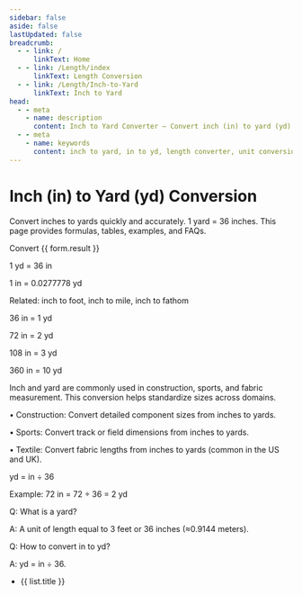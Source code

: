 ```yaml
---
sidebar: false
aside: false
lastUpdated: false
breadcrumb:
  - - link: /
      linkText: Home
  - - link: /Length/index
      linkText: Length Conversion
  - - link: /Length/Inch-to-Yard
      linkText: Inch to Yard
head:
  - - meta
    - name: description
      content: Inch to Yard Converter — Convert inch (in) to yard (yd) with accurate formulas and tables. Suitable for construction, manufacturing, sports, and daily measurement.
  - - meta
    - name: keywords
      content: inch to yard, in to yd, length converter, unit conversion, imperial units, measurement, engineering, construction
---
```


# Inch (in) to Yard (yd) Conversion

Convert inches to yards quickly and accurately. 1 yard = 36 inches. This page provides formulas, tables, examples, and FAQs.

<script setup>
import { reactive } from 'vue'
import { NCard, NButton, NForm, NFormItem, NInputNumber, NGrid, NGi, NTag } from 'naive-ui'
import { Length } from '../files'
const seoKey = [
  'Unit converter','Unit conversion','inch to yard','in to yd','imperial units','measurement','construction','engineering'
]
const form = reactive({ title: 'Inch to Yard Conversion', value: 0, result: 0 })
const convertHandler = () => {
  if (!form.value && form.value !== 0) return (form.result = 'Please enter a valid number.')
  form.result = `${form.value} in = ${(form.value / 36).toFixed(6)} yd`
}
</script>

<n-grid cols="1 s:1 m:1 l:1 xl:2 2xl:2" x-gap="40">
  <n-gi>
    <n-card :hoverable="true" :bordered="false" size="huge" :title="form.title">
      <n-form label-placement="left" label-width="auto" require-mark-placement="right-hanging" :style="{ maxWidth: '640px' }">
        <n-form-item label="Inch (in)">
          <n-input-number v-model:value="form.value" clearable placeholder="Enter inches" />
        </n-form-item>
        <n-form-item>
          <n-button type="primary" @click="convertHandler">Convert</n-button>
        </n-form-item>
        <n-form-item label="Result">
          <n-tag type="success">{{ form.result }}</n-tag>
        </n-form-item>
      </n-form>
      <template #footer>
        <div style="display: inline-block">
          SEO: Inch to yard keywords —
          <span v-for="(item, index) in seoKey" :key="index">{{ item }}, </span>
        </div>
      </template>
    </n-card>
  </n-gi>
  <n-gi>
    <n-grid cols="1 s:1 m:1 l:1 xl:2 2xl:2" x-gap="40">
      <n-gi>
        <n-card :bordered="false" :hoverable="true" title="Common Conversion Formulas">
          <p>1 yd = 36 in</p>
          <p>1 in = 0.0277778 yd</p>
          <p>Related: inch to foot, inch to mile, inch to fathom</p>
        </n-card>
      </n-gi>
      <n-gi>
        <n-card :bordered="false" :hoverable="true" title="Basic Conversion Table">
          <p>36 in = 1 yd</p>
          <p>72 in = 2 yd</p>
          <p>108 in = 3 yd</p>
          <p>360 in = 10 yd</p>
        </n-card>
      </n-gi>
      <n-gi>
        <n-card :bordered="false" :hoverable="true" title="Practical Applications">
          <p>
            Inch and yard are commonly used in construction, sports, and fabric measurement. This conversion helps standardize sizes across domains.
          </p>
          <p>
            • Construction: Convert detailed component sizes from inches to yards.
          </p>
          <p>
            • Sports: Convert track or field dimensions from inches to yards.
          </p>
          <p>
            • Textile: Convert fabric lengths from inches to yards (common in the US and UK).
          </p>
        </n-card>
      </n-gi>
      <n-gi>
        <n-card :bordered="false" :hoverable="true" title="Conversion Formula">
          <p>yd = in ÷ 36</p>
          <p>Example: 72 in = 72 ÷ 36 = 2 yd</p>
        </n-card>
      </n-gi>
      <n-gi>
        <n-card :hoverable="true" :bordered="false" title="Frequently Asked Questions">
          <p>Q: What is a yard?</p>
          <p>A: A unit of length equal to 3 feet or 36 inches (≈0.9144 meters).</p>
          <p>Q: How to convert in to yd?</p>
          <p>A: yd = in ÷ 36.</p>
        </n-card>
      </n-gi>
    </n-grid>
  </n-gi>
</n-grid>

<n-grid cols="1 200:2 600:3 800:4 1200:5" x-gap="20" y-gap="20">
  <n-gi v-for="(item, index) in Length" :key="index">
    <n-card :title="item.title" :bordered="false" :hoverable="true">
      <ul style="padding-left: 20px">
        <li v-for="(list, key) in item.list" :key="key"><a :href="list.link">{{ list.title }}</a></li>
      </ul>
    </n-card>
  </n-gi>
</n-grid>